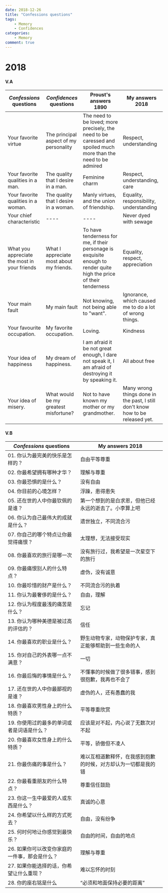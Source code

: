 ```yaml
---
date: 2018-12-26
title: "Confessions questions"
tags:
    - Memory
    - Confidences
categories:
    - Memory
comment: true
---
```


# 2018

#### V.A
|  *Confessions* questions                        |  *Confidences* questions                    |  Proust's answers 1890                                          |  My answers 2018                                               |
|  --------------------------------------------   |  ----------------------------------------   |  ------------------------------------------------------------   |  ------------------------------------------------------------  |
|  Your favorite virtue                           |  The principal aspect of my personality     |  The need to be loved; more precisely, the need to be caressed and spoiled much more than the need to be admired   |  Respect, understanding                                        |
|  Your favorite qualities in a man.              |  The quality that I desire in a man.        |  Feminine charm                                                 |  Respect, understanding, care                                  |
|  Your favorite qualities in a woman.            |  The quality that I desire in a woman.      |  Manly virtues, and the union of friendship.                    |  Equality, responsibility, understanding                       |
|  Your chief characteristic                      |  ----                                       |  ----                                                           |  Never dyed with sewage                                        |
|  What you appreciate the most in your friends   |  What I appreciate most about my friends.   |  To have tenderness for me, if their personage is exquisite enough to render quite high the price of their tenderness   |  Equality, respect, appreciation                               |
|  Your main fault                                |  My main fault                              |  Not knowing, not being able to "want".                         |  Ignorance, which caused me to do a lot of wrong things.       |
|  Your favourite occupation.                     |  My favorite occupation.                    |  Loving.                                                        |  Kindness                                                      |
|  Your idea of happiness                         |  My dream of happiness.                     |  I am afraid it be not great enough, I dare not speak it, I am afraid of destroying it by speaking it.   |  All about free                                                |
|  Your idea of misery.                           |  What would be my greatest misfortune?      |  Not to have known my mother or my grandmother.                 |  Many wrong things done in the past, I still don't know how to be released yet.  |

#### V.B

| *Confessions* questions | My answers 2018 |
| -- | -- |
| 01. 你认为最完美的快乐是怎样的？ | 自由平等尊重 |
| 02. 你最希望拥有哪种才华？ | 理解与尊重 |
| 03. 你最恐惧的是什么？ | 没有自由 |
| 04. 你目前的心境怎样？ | 浮躁，患得患失 |
| 05. 还在世的人中你最钦佩的是谁？ | 第一个想到的是白求恩，但他已经永远的逝去了。小李算上吧 |
| 06. 你认为自己最伟大的成就是什么？ | 遗世独立，不同流合污 |
| 07. 你自己的哪个特点让你最觉得痛恨？ | 太理想，无法接受现实 |
| 08. 你最喜欢的旅行是哪一次 | 没有旅行过，我希望是一次星空下的旅行 |
| 09. 你最痛恨别人的什么特点？ | 虚伪，没有诚意 |
| 10. 你最珍惜的财产是什么？ | 不同流合污的执着 |
| 11. 你认为最奢侈的是什么？ | 自由，理解 |
| 12. 你认为程度最浅的痛苦是什么？ | 忘记 |
| 13. 你认为哪种美德是被过高的评估的？ | 信任 |
| 14. 你最喜欢的职业是什么？ | 野生动物专家，动物保护专家，真正能够帮助到一些生命的人 |
| 15. 你对自己的外表哪一点不满意？ | 一切 |
| 16. 你最后悔的事情是什么？ | 不懂事的时候做了很多错事，感到很抱歉，我再也不会了 |
| 17. 还在世的人中你最鄙视的是谁？ | 虚伪的人，还有愚蠢的我 |
| 18. 你最喜欢男性身上的什么特质？ | 平等尊重欣赏 |
| 19. 你使用过的最多的单词或者是词语是什么？ | 应该是对不起，内心说了无数次对不起 |
| 20. 你最喜欢女性身上的什么特质？ | 平等，骄傲但不凌人 |
| 21. 你最伤痛的事是什么？ | 难以互相道歉释怀，在我感到抱歉的时候，对方却认为一切都是我的错 |
| 22. 你最看重朋友的什么特点？ | 尊重信任鼓励 |
| 23. 你这一生中最爱的人或东西是什么？ | 真诚的心意 |
| 24. 你希望以什么样的方式死去？ | 自由，没有纷争 |
| 25. 何时何地让你感觉到最快乐？ | 自由的时间，自由的地点 |
| 26. 如果你可以改变你家庭的一件事，那会是什么？ | 理解与尊重 |
| 27. 如果你能选择的话，你希望让什么重现？ | 难以忘怀的时刻 |
| 28. 你的座右铭是什么 | “必须和地面保持必要的距离” |


